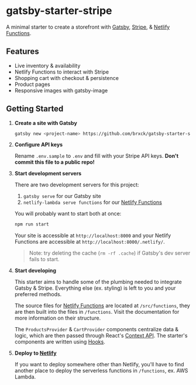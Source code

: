 # gatsby-starter-stripe

A minimal starter to create a storefront with [Gatsby](https://www.gatsbyjs.org/), [Stripe](https://stripe.com/), & [Netlify Functions](https://www.netlify.com/docs/functions/).

## Features

- Live inventory & availability
- Netlify Functions to interact with Stripe
- Shopping cart with checkout & persistence
- Product pages
- Responsive images with gatsby-image

## Getting Started

1. **Create a site with Gatsby**

    ```sh
    gatsby new <project-name> https://github.com/brxck/gatsby-starter-stripe
    ```

2. **Configure API keys**

    Rename `.env.sample` to `.env` and fill with your Stripe API keys. **Don't commit this file to a public repo!**

3. **Start development servers**

    There are two development servers for this project:

    1. `gatsby serve` for our Gatsby site
    2. `netlify-lambda serve functions` for our [Netlify Functions](https://github.com/netlify/netlify-lambda#usage)

    You will probably want to start both at once:

    ```sh
    npm run start
    ```

    Your site is accessible at `http://localhost:8000` and your Netlify Functions are accessible at `http://localhost:8000/.netlify/`.

    > Note: try deleting the cache (`rm -rf .cache`) if Gatsby's dev server fails to start.


4. **Start developing**

    This starter aims to handle some of the plumbing needed to integrate Gatsby & Stripe. Everything else (ex. styling) is left to you and your preferred methods.

    The source files for [Netlify Functions](https://www.netlify.com/docs/functions/) are located at `/src/functions`, they are then built into the files in `/functions`. Visit the documentation for more information on their structure.
    
    The `ProductsProvider` & `CartProvider` components centralize  data & logic, which are then passed through React's [Context API](https://reactjs.org/docs/context.html). The starter's components are written using [Hooks](https://reactjs.org/docs/hooks-intro.html).
    

5. **Deploy to [Netlify](https://www.netlify.com/docs)**
    
    If you want to deploy somewhere other than Netlify, you'll have to find another place to deploy the serverless functions in `/functions`, ex. AWS Lambda.
